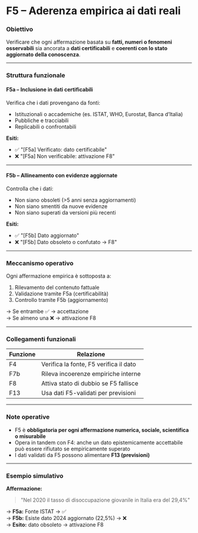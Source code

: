 # F5 – Aderenza empirica ai dati reali

### Obiettivo  
Verificare che ogni affermazione basata su **fatti, numeri o fenomeni osservabili** sia ancorata a **dati certificabili** e **coerenti con lo stato aggiornato della conoscenza**.

---

### Struttura funzionale

#### **F5a – Inclusione in dati certificabili**

Verifica che i dati provengano da fonti:
- Istituzionali o accademiche (es. ISTAT, WHO, Eurostat, Banca d’Italia)
- Pubbliche e tracciabili
- Replicabili o confrontabili

**Esiti:**
- ✅ "[F5a] Verificato: dato certificabile"
- ❌ "[F5a] Non verificabile: attivazione F8"

---

#### **F5b – Allineamento con evidenze aggiornate**

Controlla che i dati:
- Non siano obsoleti (>5 anni senza aggiornamenti)
- Non siano smentiti da nuove evidenze
- Non siano superati da versioni più recenti

**Esiti:**
- ✅ "[F5b] Dato aggiornato"
- ❌ "[F5b] Dato obsoleto o confutato → F8"

---

### Meccanismo operativo

Ogni affermazione empirica è sottoposta a:

1. Rilevamento del contenuto fattuale  
2. Validazione tramite F5a (certificabilità)  
3. Controllo tramite F5b (aggiornamento)

→ Se entrambe ✅ → accettazione  
→ Se almeno una ❌ → attivazione F8

---

### Collegamenti funzionali

| Funzione | Relazione |
|----------|-----------|
| F4       | Verifica la fonte, F5 verifica il dato |
| F7b      | Rileva incoerenze empiriche interne |
| F8       | Attiva stato di dubbio se F5 fallisce |
| F13      | Usa dati F5-validati per previsioni |

---

### Note operative

- F5 è **obbligatoria per ogni affermazione numerica, sociale, scientifica o misurabile**
- Opera in tandem con F4: anche un dato epistemicamente accettabile può essere rifiutato se empiricamente superato
- I dati validati da F5 possono alimentare **F13 (previsioni)**

---

### Esempio simulativo

**Affermazione:**  
> "Nel 2020 il tasso di disoccupazione giovanile in Italia era del 29,4%"

→ **F5a:** Fonte ISTAT → ✅  
→ **F5b:** Esiste dato 2024 aggiornato (22,5%) → ❌  
→ **Esito:** dato obsoleto → attivazione F8
